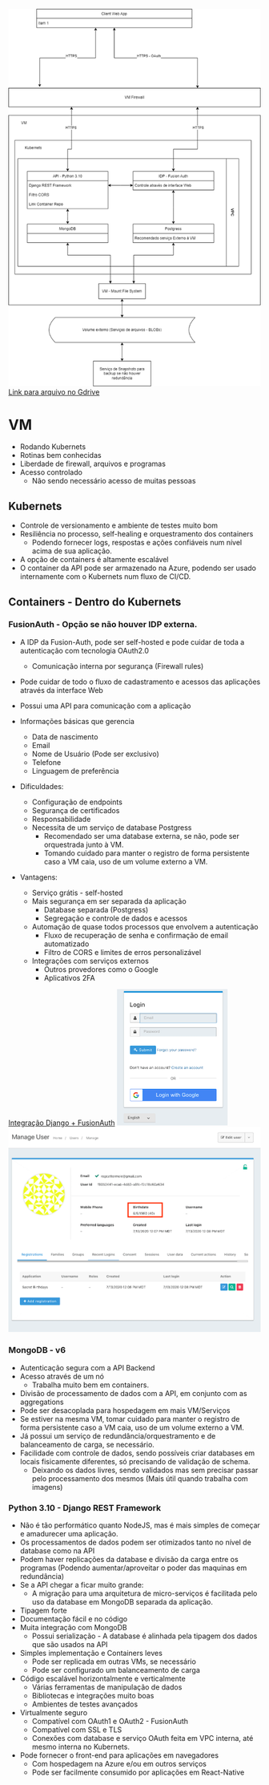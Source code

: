 ![Arquitetura](images/infra_backend_1_0_0.png)
[Link para arquivo no Gdrive](https://drive.google.com/file/d/1CA24XPILXxBYLtid1PCO1mjSimEtloso/view?usp=sharing)

# VM
- Rodando Kubernets 
- Rotinas bem conhecidas
- Liberdade de firewall, arquivos e programas
- Acesso controlado
    - Não sendo necessário acesso de muitas pessoas

## Kubernets
- Controle de versionamento e ambiente de testes muito bom
- Resiliência no processo, self-healing e orquestramento dos containers
    - Podendo fornecer logs, respostas e ações confiáveis num nível acima de sua aplicação.
- A opção de containers é altamente escalável
- O container da API pode ser armazenado na Azure, podendo ser usado internamente com o Kubernets num fluxo de CI/CD.

## Containers - Dentro do Kubernets
### FusionAuth - Opção se não houver IDP externa.
- A IDP da Fusion-Auth, pode ser self-hosted e pode cuidar de toda a autenticação com tecnologia OAuth2.0
    - Comunicação interna por segurança (Firewall rules)
- Pode cuidar de todo o fluxo de cadastramento e acessos das aplicações através da interface Web
- Possui uma API para comunicação com a aplicação
- Informações básicas que gerencia
    - Data de nascimento
    - Email
    - Nome de Usuário (Pode ser exclusivo)
    - Telefone
    - Linguagem de preferência

- Dificuldades:
    - Configuração de endpoints
    - Segurança de certificados
    - Responsabilidade
    - Necessita de um serviço de database Postgress
        - Recomendado ser uma database externa, se não, pode ser orquestrada junto à VM.
        - Tomando cuidado para manter o registro de forma persistente caso a VM caia, uso de um volume externo a VM.

- Vantagens:
    - Serviço grátis - self-hosted
    - Mais segurança em ser separada da aplicação
        - Database separada (Postgress)
        - Segregação e controle de dados e acessos
    - Automação de quase todos processos que envolvem a autenticação
        - Fluxo de recuperação de senha e confirmação de email automatizado
        - Filtro de CORS e limites de erros personalizável
    - Integrações com serviços externos
        - Outros provedores como o Google
        - Aplicativos 2FA

[Integração Django + FusionAuth](https://fusionauth.io/blog/2020/07/14/django-and-oauth)
![Login Screen](images/IDP_FusionAuth_Login.png)
![Dados do usuário](images/IDP_FusionAuth_UserData.png)

### MongoDB - v6
- Autenticação segura com a API Backend 
- Acesso através de um nó 
    - Trabalha muito bem em containers.
- Divisão de processamento de dados com a API, em conjunto com as aggregations
- Pode ser desacoplada para hospedagem em mais VM/Serviços
- Se estiver na mesma VM, tomar cuidado para manter o registro de forma persistente caso a VM caia, uso de um volume externo a VM.
- Já possui um serviço de redundância/orquestramento e de balanceamento de carga, se necessário.
- Facilidade com controle de dados, sendo possíveis criar databases em locais fisicamente diferentes, só precisando de validação de schema.
    - Deixando os dados livres, sendo validados mas sem precisar passar pelo processamento dos mesmos (Mais útil quando trabalha com imagens)

### Python 3.10 - Django REST Framework
- Não é tão performático quanto NodeJS, mas é mais simples de começar e amadurecer uma aplicação.
- Os processamentos de dados podem ser otimizados tanto no nível de database como na API
- Podem haver replicações da database e divisão da carga entre os programas (Podendo aumentar/aproveitar o poder das maquinas em redundância)
- Se a API chegar a ficar muito grande:
    - A migração para uma arquitetura de micro-serviços é facilitada pelo uso da database em MongoDB separada da aplicação.
- Tipagem forte
- Documentação fácil e no código
- Muita integração com MongoDB
    - Possui serialização - A database é alinhada pela tipagem dos dados que são usados na API
- Simples implementação e Containers leves
    - Pode ser replicada em outras VMs, se necessário
    - Pode ser configurado um balanceamento de carga
- Código escalável horizontalmente e verticalmente
    - Várias ferramentas de manipulação de dados
    - Bibliotecas e integrações muito boas
    - Ambientes de testes avançados
- Virtualmente seguro
    - Compatível com OAuth1 e OAuth2 - FusionAuth
    - Compatível com SSL e TLS
    - Conexões com database e serviço OAuth feita em VPC interna, até mesmo interna no Kubernets.
- Pode fornecer o front-end para aplicações em navegadores 
    - Com hospedagem na Azure e/ou em outros serviços
    - Pode ser facilmente consumido por aplicações em React-Native